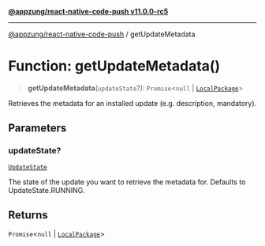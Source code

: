 [**@appzung/react-native-code-push v11.0.0-rc5**](../README.md)

---

[@appzung/react-native-code-push](../README.md) / getUpdateMetadata

# Function: getUpdateMetadata()

> **getUpdateMetadata**(`updateState`?): `Promise`\<`null` \| [`LocalPackage`](../interfaces/LocalPackage.md)\>

Retrieves the metadata for an installed update (e.g. description, mandatory).

## Parameters

### updateState?

[`UpdateState`](../enumerations/UpdateState.md)

The state of the update you want to retrieve the metadata for. Defaults to UpdateState.RUNNING.

## Returns

`Promise`\<`null` \| [`LocalPackage`](../interfaces/LocalPackage.md)\>
